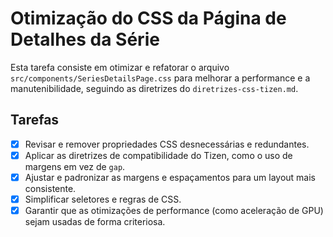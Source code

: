 # Otimização do CSS da Página de Detalhes da Série

Esta tarefa consiste em otimizar e refatorar o arquivo `src/components/SeriesDetailsPage.css` para melhorar a performance e a manutenibilidade, seguindo as diretrizes do `diretrizes-css-tizen.md`.

## Tarefas

- [x] Revisar e remover propriedades CSS desnecessárias e redundantes.
- [x] Aplicar as diretrizes de compatibilidade do Tizen, como o uso de margens em vez de `gap`.
- [x] Ajustar e padronizar as margens e espaçamentos para um layout mais consistente.
- [x] Simplificar seletores e regras de CSS.
- [x] Garantir que as otimizações de performance (como aceleração de GPU) sejam usadas de forma criteriosa. 